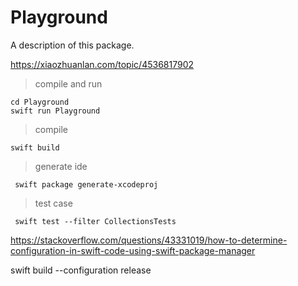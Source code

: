 # Playground
A description of this package.

https://xiaozhuanlan.com/topic/4536817902

> compile and run
```
cd Playground
swift run Playground
```

> compile
```
swift build
```

> generate ide
```
 swift package generate-xcodeproj
```

> test case
```
 swift test --filter CollectionsTests
 ```


 https://stackoverflow.com/questions/43331019/how-to-determine-configuration-in-swift-code-using-swift-package-manager
 
 swift build --configuration release
